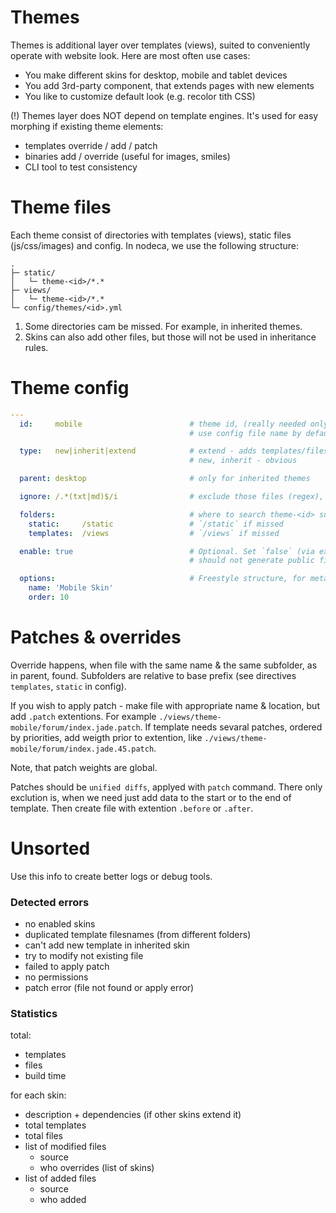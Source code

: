 Themes
======

Themes is additional layer over templates (views), suited to conveniently operate with website look.
Here are most often use cases:

- You make different skins for desktop, mobile and tablet devices
- You add 3rd-party component, that extends pages with new elements
- You like to customize default look (e.g. recolor tith CSS)

(!) Themes layer does NOT depend on template engines. It's used for easy morphing if existing theme elements:

- templates override / add / patch
- binaries add / override (useful for images, smiles)
- CLI tool to test consistency


Theme files
===========

Each theme consist of directories with templates (views), static files (js/css/images) and config.
In nodeca, we use the following structure:

```
.
├─ static/
│   └─ theme-<id>/*.* 
├─ views/
│   └─ theme-<id>/*.* 
└─ config/themes/<id>.yml
```

1. Some directories cam be missed. For example, in inherited themes.
2. Skins can also add other files, but those will not be used in inheritance rules.


Theme config
============

``` yaml
---
  id:     mobile                        # theme id, (really needed only for `extend` themes)
                                        # use config file name by default

  type:   new|inherit|extend            # extend - adds templates/files to existing skin, morph existing
                                        # new, inherit - obvious

  parent: desktop                       # only for inherited themes

  ignore: /.*(txt|md)$/i                # exclude those files (regex), prior to build theme

  folders:                              # where to search theme-<id> subfolders
    static:     /static                 # `/static` if missed
    templates:  /views                  # `/views` if missed

  enable: true                          # Optional. Set `false` (via extend) for parent themes, that
                                        # should not generate public files

  options:                              # Freestyle structure, for metadata
    name: 'Mobile Skin'
    order: 10
```


Patches & overrides
===================

Override happens, when file with the same name & the same subfolder, as in parent, found.
Subfolders are relative to base prefix (see directives `templates`, `static` in config).

If you wish to apply patch - make file with appropriate name & location, but add `.patch` extentions.
For example `./views/theme-mobile/forum/index.jade.patch`. If template needs sevaral patches,
ordered by priorities, add weigth prior to extention, like `./views/theme-mobile/forum/index.jade.45.patch`.

Note, that patch weights are global.

Patches should be `unified diffs`, applyed with `patch` command. There only exclution is,
when we need just add data to the start or to the end of template. Then create file with
extention `.before` or `.after`.

Unsorted
========

Use this info to create better logs or debug tools.

### Detected errors

- no enabled skins
- duplicated template filesnames (from different folders)
- can't add new template in inherited skin
- try to modify not existing file
- failed to apply patch
- no permissions
- patch error (file not found or apply error)

### Statistics

total:

- templates
- files
- build time

for each skin:

- description + dependencies (if other skins extend it)
- total templates
- total files
- list of modified files
  - source
  - who overrides (list of skins)
- list of added files
  - source
  - who added

